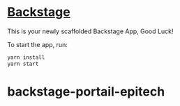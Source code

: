 # [Backstage](https://backstage.io)

This is your newly scaffolded Backstage App, Good Luck!

To start the app, run:

```sh
yarn install
yarn start
```
# backstage-portail-epitech
